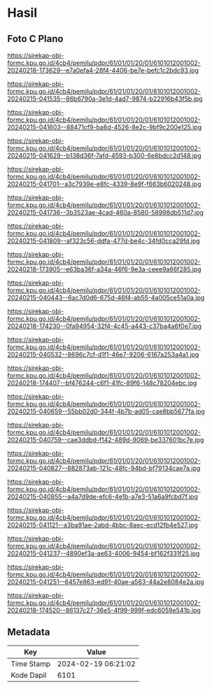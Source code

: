 # Hasil

## Foto C Plano

https://sirekap-obj-formc.kpu.go.id/4cb4/pemilu/pdpr/61/01/01/20/01/6101012001002-20240218-173629--e7a0efa4-28f4-4406-be7e-befc1c2bdc93.jpg

https://sirekap-obj-formc.kpu.go.id/4cb4/pemilu/pdpr/61/01/01/20/01/6101012001002-20240215-041535--86b6790a-3e1d-4ad7-9874-b22916b43f5b.jpg

https://sirekap-obj-formc.kpu.go.id/4cb4/pemilu/pdpr/61/01/01/20/01/6101012001002-20240215-041603--88471cf9-ba6d-4526-8e2c-9bf9c200e125.jpg

https://sirekap-obj-formc.kpu.go.id/4cb4/pemilu/pdpr/61/01/01/20/01/6101012001002-20240215-041629--b138d36f-7afd-4593-b300-6e8bdcc2d148.jpg

https://sirekap-obj-formc.kpu.go.id/4cb4/pemilu/pdpr/61/01/01/20/01/6101012001002-20240215-041701--a3c7939e-e8fc-4339-8e9f-f663b6020248.jpg

https://sirekap-obj-formc.kpu.go.id/4cb4/pemilu/pdpr/61/01/01/20/01/6101012001002-20240215-041736--3b3523ae-4cad-460a-8580-58998db511d7.jpg

https://sirekap-obj-formc.kpu.go.id/4cb4/pemilu/pdpr/61/01/01/20/01/6101012001002-20240215-041809--af323c56-ddfa-477d-be4c-34fd0cca29fd.jpg

https://sirekap-obj-formc.kpu.go.id/4cb4/pemilu/pdpr/61/01/01/20/01/6101012001002-20240218-173905--e63ba36f-a34a-46f6-9e3a-ceee9a66f285.jpg

https://sirekap-obj-formc.kpu.go.id/4cb4/pemilu/pdpr/61/01/01/20/01/6101012001002-20240215-040443--6ac7d0d6-675d-46f4-ab55-4a005ce51a0a.jpg

https://sirekap-obj-formc.kpu.go.id/4cb4/pemilu/pdpr/61/01/01/20/01/6101012001002-20240218-174230--0fa94954-32f4-4c45-a443-c37ba4a6f0e7.jpg

https://sirekap-obj-formc.kpu.go.id/4cb4/pemilu/pdpr/61/01/01/20/01/6101012001002-20240215-040532--8696c7cf-d1f1-46e7-9206-6167a253a4a1.jpg

https://sirekap-obj-formc.kpu.go.id/4cb4/pemilu/pdpr/61/01/01/20/01/6101012001002-20240218-174407--bf476244-c6f1-41fc-89f6-148c78204ebc.jpg

https://sirekap-obj-formc.kpu.go.id/4cb4/pemilu/pdpr/61/01/01/20/01/6101012001002-20240215-040659--55bb02d0-344f-4b7b-ad05-cae8bb5677fa.jpg

https://sirekap-obj-formc.kpu.go.id/4cb4/pemilu/pdpr/61/01/01/20/01/6101012001002-20240215-040759--cae3ddbd-f142-489d-9069-be337601bc7e.jpg

https://sirekap-obj-formc.kpu.go.id/4cb4/pemilu/pdpr/61/01/01/20/01/6101012001002-20240215-040827--882873ab-121c-48fc-94bd-bf79134cae7a.jpg

https://sirekap-obj-formc.kpu.go.id/4cb4/pemilu/pdpr/61/01/01/20/01/6101012001002-20240215-040855--a4a7d9de-efc6-4e1b-a7e3-51a6a9fcbd7f.jpg

https://sirekap-obj-formc.kpu.go.id/4cb4/pemilu/pdpr/61/01/01/20/01/6101012001002-20240215-041121--a3ba91ae-2abd-4bbc-8aec-ecd12fb4e527.jpg

https://sirekap-obj-formc.kpu.go.id/4cb4/pemilu/pdpr/61/01/01/20/01/6101012001002-20240215-041237--4890ef3a-ae63-4006-9454-bf162f331f25.jpg

https://sirekap-obj-formc.kpu.go.id/4cb4/pemilu/pdpr/61/01/01/20/01/6101012001002-20240215-041251--6457e863-ed91-40ae-a563-44a2e8084e2a.jpg

https://sirekap-obj-formc.kpu.go.id/4cb4/pemilu/pdpr/61/01/01/20/01/6101012001002-20240218-174520--86137c27-36e5-4f99-999f-edc6059e541b.jpg


## Metadata

| Key        | Value               |
| ---------- | ------------------- |
| Time Stamp | 2024-02-19 06:21:02 |
| Kode Dapil | 6101                |



